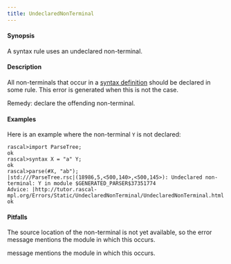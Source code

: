 ```yaml
---
title: UndeclaredNonTerminal
---
```


#### Synopsis

A syntax rule uses an undeclared non-terminal.

#### Description

All non-terminals that occur in a [syntax definition](../../Rascal/Declarations/SyntaxDefinition/index.md)
should be declared in some rule.
This error is generated when this is not the case.

Remedy: declare the offending non-terminal.

#### Examples

Here is an example where the non-terminal `Y` is not declared:

```rascal-shell ,error
rascal>import ParseTree;
ok
rascal>syntax X = "a" Y;
ok
rascal>parse(#X, "ab");
|std:///ParseTree.rsc|(18986,5,<500,140>,<500,145>): Undeclared non-terminal: Y in module $GENERATED_PARSER$37351774
Advice: |http://tutor.rascal-mpl.org/Errors/Static/UndeclaredNonTerminal/UndeclaredNonTerminal.html|
ok
```

#### Pitfalls

The source location of the non-terminal is not yet available, so the error message mentions the module in which this occurs.


message mentions the module in which this occurs.


